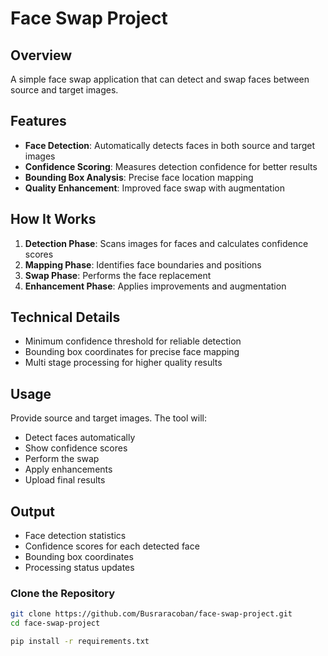 # Face Swap Project

## Overview
A simple face swap application that can detect and swap faces between source and target images.

## Features
- **Face Detection**: Automatically detects faces in both source and target images
- **Confidence Scoring**: Measures detection confidence for better results
- **Bounding Box Analysis**: Precise face location mapping
- **Quality Enhancement**: Improved face swap with augmentation

## How It Works
1. **Detection Phase**: Scans images for faces and calculates confidence scores
2. **Mapping Phase**: Identifies face boundaries and positions
3. **Swap Phase**: Performs the face replacement
4. **Enhancement Phase**: Applies improvements and augmentation

## Technical Details
- Minimum confidence threshold for reliable detection
- Bounding box coordinates for precise face mapping
- Multi stage processing for higher quality results

## Usage
Provide source and target images. The tool will:
- Detect faces automatically
- Show confidence scores
- Perform the swap
- Apply enhancements
- Upload final results

## Output
- Face detection statistics
- Confidence scores for each detected face
- Bounding box coordinates
- Processing status updates

### Clone the Repository

```bash
git clone https://github.com/Busraracoban/face-swap-project.git
cd face-swap-project

pip install -r requirements.txt


